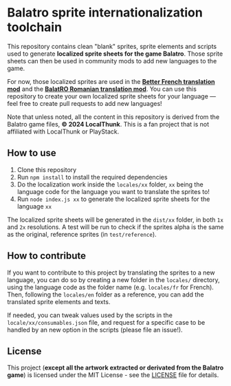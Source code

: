 # Balatro sprite internationalization toolchain

This repository contains clean "blank" sprites, sprite elements and scripts used to generate **localized sprite sheets for the game Balatro**. Those sprite sheets can then be used in community mods to add new languages to the game.

For now, those localized sprites are used in the **[Better French translation mod](https://github.com/FrBmt-BIGetNouf/balatro-french-translations)** and the **[BalatRO Romanian translation mod](https://github.com/olenicandrei/balatro-romanian-translations)**. You can use this repository to create your own localized sprite sheets for your language — feel free to create pull requests to add new languages!

Note that unless noted, all the content in this repository is derived from the Balatro game files, **© 2024 LocalThunk**. This is a fan project that is not affiliated with LocalThunk or PlayStack.

## How to use

1. Clone this repository
2. Run `npm install` to install the required dependencies
3. Do the localization work inside the `locales/xx` folder, `xx` being the language code for the language you want to translate the sprites to!
4. Run `node index.js xx` to generate the localized sprite sheets for the language `xx`

The localized sprite sheets will be generated in the `dist/xx` folder, in both `1x` and `2x` resolutions. A test will be run to check if the sprites alpha is the same as the original, reference sprites (in `test/reference`).

## How to contribute

If you want to contribute to this project by translating the sprites to a new language, you can do so by creating a new folder in the `locales/` directory, using the language code as the folder name (e.g. `locales/fr` for French). Then, following the `locales/en` folder as a reference, you can add the translated sprite elements and texts.

If needed, you can tweak values used by the scripts in the `locale/xx/consumables.json` file, and request for a specific case to be handled by an new option in the scripts (please file an issue!).

## License

This project (**except all the artwork extracted or derivated from the Balatro game**) is licensed under the MIT License - see the [LICENSE](LICENSE) file for details.
